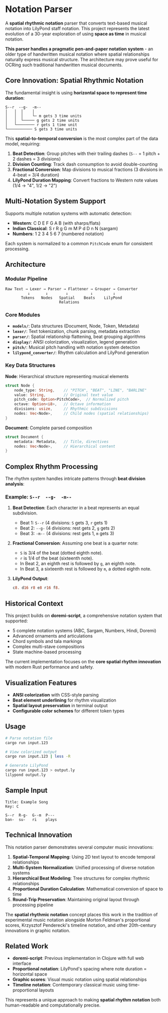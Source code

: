 # Notation Parser

A **spatial rhythmic notation** parser that converts text-based musical notation into LilyPond staff notation. This project represents the latest evolution of a 30-year exploration of using **space as time** in musical notation.

**This parser handles a pragmatic pen-and-paper notation system** - an older type of handwritten musical notation where spatial relationships naturally express musical structure. The architecture may prove useful for OCRing such traditional handwritten musical documents.

## Core Innovation: Spatial Rhythmic Notation

The fundamental insight is using **horizontal space to represent time duration**:

```
S--r  --g-  -m--
│   │  │    │
│   │  │    └─ m gets 3 time units  
│   │  └───── g gets 2 time units
│   └──────── r gets 1 time unit
└─────────── S gets 3 time units
```

This **spatial-to-temporal conversion** is the most complex part of the data model, requiring:

1. **Beat Detection**: Group pitches with their trailing dashes (`S--` = 1 pitch + 2 dashes = 3 divisions)
2. **Division Counting**: Track dash consumption to avoid double-counting
3. **Fractional Conversion**: Map divisions to musical fractions (3 divisions in 4-beat = 3/4 duration)
4. **LilyPond Duration Mapping**: Convert fractions to Western note values (1/4 → "4", 1/2 → "2")

## Multi-Notation System Support

Supports multiple notation systems with automatic detection:

- **Western**: C D E F G A B (with sharps/flats)
- **Indian Classical**: S r R g G m M P d D n N (sargam)
- **Numbers**: 1 2 3 4 5 6 7 (numbered notation)

Each system is normalized to a common `PitchCode` enum for consistent processing.

## Architecture

### Modular Pipeline
```
Raw Text → Lexer → Parser → Flattener → Grouper → Converter
          ↓       ↓        ↓          ↓         ↓
       Tokens   Nodes   Spatial    Beats    LilyPond
                        Relations
```

### Core Modules

- **`models/`**: Data structures (Document, Node, Token, Metadata)
- **`lexer/`**: Text tokenization, chunk parsing, metadata extraction  
- **`parser/`**: Spatial relationship flattening, beat grouping algorithms
- **`display/`**: ANSI colorization, visualization, legend generation
- **`pitch/`**: Musical pitch handling with notation system detection
- **`lilypond_converter/`**: Rhythm calculation and LilyPond generation

### Key Data Structures

**Node**: Hierarchical structure representing musical elements
```rust
struct Node {
    node_type: String,    // "PITCH", "BEAT", "LINE", "BARLINE"
    value: String,        // Original text value
    pitch_code: Option<PitchCode>,  // Normalized pitch
    octave: Option<i8>,   // Octave information
    divisions: usize,     // Rhythmic subdivisions
    nodes: Vec<Node>,     // Child nodes (spatial relationships)
}
```

**Document**: Complete parsed composition
```rust
struct Document {
    metadata: Metadata,   // Title, directives
    nodes: Vec<Node>,     // Hierarchical content
}
```

## Complex Rhythm Processing

The rhythm system handles intricate patterns through **beat division analysis**:

### Example: `S--r  --g-  -m--`

1. **Beat Detection**: Each character in a beat represents an equal subdivision.
   - Beat 1: `S--r` (4 divisions: `S` gets 3, `r` gets 1)
   - Beat 2: `--g-` (4 divisions: rest gets 2, `g` gets 2)
   - Beat 3: `-m--` (4 divisions: rest gets 1, `m` gets 3)

2. **Fractional Conversion**: Assuming one beat is a quarter note:
   - `S` is 3/4 of the beat (dotted eighth note).
   - `r` is 1/4 of the beat (sixteenth note).
   - In Beat 2, an eighth rest is followed by `g`, an eighth note.
   - In Beat 3, a sixteenth rest is followed by `m`, a dotted eighth note.

3. **LilyPond Output**:
   ```lilypond
   c8. d16 r8 e8 r16 f8.
   ```

## Historical Context

This project builds on **doremi-script**, a comprehensive notation system that supported:

- 5 complete notation systems (ABC, Sargam, Numbers, Hindi, Doremi)
- Advanced ornaments and articulations
- Chord symbols and tala markings
- Complex multi-stave compositions
- State machine-based processing

The current implementation focuses on the **core spatial rhythm innovation** with modern Rust performance and safety.

## Visualization Features

- **ANSI colorization** with CSS-style parsing
- **Beat element underlining** for rhythm visualization
- **Spatial layout preservation** in terminal output
- **Configurable color schemes** for different token types

## Usage

```bash
# Parse notation file
cargo run input.123

# View colorized output
cargo run input.123 | less -R

# Generate LilyPond
cargo run input.123 > output.ly
lilypond output.ly
```

## Sample Input

```
Title: Example Song
Key: C

S--r  R-g-  G--m  P---
ban-  su-   ri    plays
```

## Technical Innovation

This notation parser demonstrates several computer music innovations:

1. **Spatial-Temporal Mapping**: Using 2D text layout to encode temporal relationships
2. **Multi-System Normalization**: Unified processing of diverse notation systems  
3. **Hierarchical Beat Modeling**: Tree structures for complex rhythmic relationships
4. **Proportional Duration Calculation**: Mathematical conversion of space to time
5. **Round-Trip Preservation**: Maintaining original layout through processing pipeline

The **spatial rhythmic notation** concept places this work in the tradition of experimental music notation alongside Morton Feldman's proportional scores, Krzysztof Penderecki's timeline notation, and other 20th-century innovations in graphic notation.

## Related Work

- **doremi-script**: Previous implementation in Clojure with full web interface
- **Proportional notation**: LilyPond's spacing where note duration = horizontal space
- **Graphic scores**: Visual music notation using spatial relationships
- **Timeline notation**: Contemporary classical music using time-proportional layouts

This represents a unique approach to making **spatial rhythm notation** both human-readable and computationally precise.